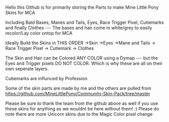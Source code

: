 Hello this Github is for primarily storing the Parts to make Mine Little Pony Skins for MCA

Including Bald Bases, Manes and Tails, Eyes, Race Trigger Pixel, Cutiemarks and finally Clothes --- The bases and hair come in white/grey to easily recolor/Lay color ontop for MCA

Ideally Build the Skins in THIS ORDER ->Skin ->Eyes ->Mane and Tails -> Race Trigger Pixel -> Cutiemark -> Clothes

The Skin and Hair can be Colored ANY COLOR using a Dymap --- but the Eyes and Trigger pixels DO NOT COLOR. Which is why these are all on their own seperate layers.

Cutiemarks are influnced by Profession

Some of the skin parts are made by me and the others are pulled from https://github.com/MineLittlePony/Community-Skin-Pack/tree/master

Please be sure to thank the team from the github above as well if you use these skins for anything as we wouldnt be here without them! :) 
Please do note there are more Unicorn skins due to the Magic Color pixel change 
